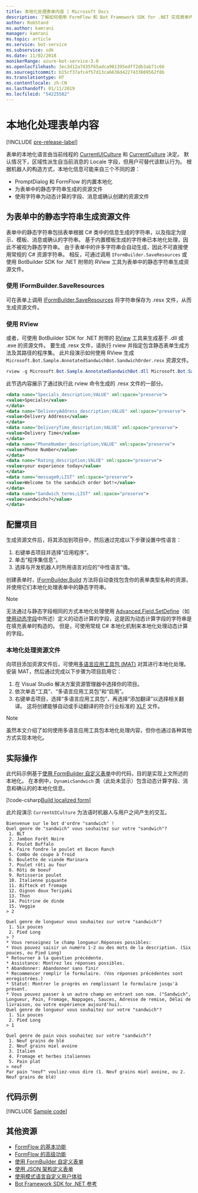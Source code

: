 ```yaml
---
title: 本地化处理表单内容 | Microsoft Docs
description: 了解如何使用 FormFlow 和 Bot Framework SDK for .NET 实现表单内容的本地化。
author: RobStand
ms.author: kamrani
manager: kamrani
ms.topic: article
ms.service: bot-service
ms.subservice: sdk
ms.date: 11/02/2018
monikerRange: azure-bot-service-3.0
ms.openlocfilehash: 3ec3d12a7d35f65adca901395edff2db3ab71c66
ms.sourcegitcommit: b15cf37afc4f57d13ca6636d4227433809562f8b
ms.translationtype: HT
ms.contentlocale: zh-CN
ms.lasthandoff: 01/11/2019
ms.locfileid: "54225582"
---
```

# <a name="localize-form-content"></a>本地化处理表单内容

[!INCLUDE [pre-release-label](../includes/pre-release-label-v3.md)]

表单的本地化语言由当前线程的 [CurrentUICulture](https://msdn.microsoft.com/library/system.threading.thread.currentuiculture(v=vs.110).aspx) 和 [CurrentCulture](https://msdn.microsoft.com/library/system.threading.thread.currentculture(v=vs.110).aspx) 决定。
默认情况下，区域性派生自当前消息的 Locale 字段，但用户可替代该默认行为。
根据机器人的构造方式，本地化信息可能来自三个不同的源：

- PromptDialog 和 FormFlow 的内置本地化
- 为表单中的静态字符串生成的资源文件
- 使用字符串为动态计算的字段、消息或确认创建的资源文件

## <a name="generate-a-resource-file-for-the-static-strings-in-your-form"></a>为表单中的静态字符串生成资源文件

表单中的静态字符串包括表单根据 C# 类中的信息生成的字符串，以及指定为提示、模板、消息或确认的字符串。
基于内置模板生成的字符串已本地化处理，因此不被视为静态字符串。
由于表单中的许多字符串会自动生成，因此不可直接使用常规的 C# 资源字符串。
相反，可通过调用 `IFormBuilder.SaveResources` 或使用 BotBuilder SDK for .NET 附带的 RView 工具为表单中的静态字符串生成资源文件。

### <a name="use-iformbuildersaveresources"></a>使用 IFormBuilder.SaveResources

可在表单上调用 [IFormBuilder.SaveResources][saveResources] 将字符串保存为 .resx 文件，从而生成资源文件。

### <a name="use-rview"></a>使用 RView

或者，可使用 BotBuilder SDK for .NET 附带的 <a href="https://aka.ms/v3-cs-RView-library" target="_blank">RView</a> 工具来生成基于 .dll 或 .exe 的资源文件。
要生成 .resx 文件，请执行 rview 并指定包含静态表单生成方法及其路径的程序集。
此片段演示如何使用 RView 生成 `Microsoft.Bot.Sample.AnnotatedSandwichBot.SandwichOrder.resx` 资源文件。

```csharp
rview -g Microsoft.Bot.Sample.AnnotatedSandwichBot.dll Microsoft.Bot.Sample.AnnotatedSandwichBot.SandwichOrder.BuildForm
```

此节选内容展示了通过执行此 rview 命令生成的 .resx 文件的一部分。

```xml
<data name="Specials_description;VALUE" xml:space="preserve">
<value>Specials</value>
</data>
<data name="DeliveryAddress_description;VALUE" xml:space="preserve">
<value>Delivery Address</value>
</data>
<data name="DeliveryTime_description;VALUE" xml:space="preserve">
<value>Delivery Time</value>
</data>
<data name="PhoneNumber_description;VALUE" xml:space="preserve">
<value>Phone Number</value>
</data>
<data name="Rating_description;VALUE" xml:space="preserve">
<value>your experience today</value>
</data>
<data name="message0;LIST" xml:space="preserve">
<value>Welcome to the sandwich order bot!</value>
</data>
<data name="Sandwich_terms;LIST" xml:space="preserve">
<value>sandwichs?</value>
</data>
```

## <a name="configure-your-project"></a>配置项目

生成资源文件后，将其添加到项目中，然后通过完成以下步骤设置中性语言： 

1. 右键单击项目并选择“应用程序”。
2. 单击“程序集信息”。
3. 选择与开发机器人时所用语言对应的“中性语言”值。

创建表单时，[IFormBuilder.Build][build] 方法将自动查找包含你的表单类型名称的资源，并使用它们本地化处理表单中的静态字符串。 

> [!NOTE]
> 无法通过与静态字段相同的方式本地化处理使用 [Advanced.Field.SetDefine][setDefine]（如[使用动态字段](bot-builder-dotnet-formflow-formbuilder.md#dynamically-define-field-values-confirmations-and-messages)中所述）定义的动态计算的字段，这是因为动态计算字段的字符串是在填充表单时构造的。 但是，可使用常规 C# 本地化机制来本地化处理动态计算的字段。

### <a name="localize-resource-files"></a>本地化处理资源文件 

向项目添加资源文件后，可使用<a href="https://developer.microsoft.com/windows/develop/multilingual-app-toolkit" target="_blank">多语言应用工具包 (MAT)</a> 对其进行本地化处理。 安装 MAT，然后通过完成以下步骤为项目启用它：

1. 在 Visual Studio 解决方案资源管理器中选择你的项目。
2. 依次单击“工具”、“多语言应用工具包”和“启用”。
3. 右键单击项目，选择“多语言应用工具包”，再选择“添加翻译”以选择相关翻译。 这将创建能够自动或手动翻译的符合行业标准的 <a href="https://en.wikipedia.org/wiki/XLIFF" target="_blank">XLF</a> 文件。

> [!NOTE]
> 虽然本文介绍了如何使用多语言应用工具包本地化处理内容，但你也通过各种其他方式实现本地化。

## <a name="see-it-in-action"></a>实际操作

此代码示例基于[使用 FormBuilder 自定义表单](bot-builder-dotnet-formflow-formbuilder.md)中的代码，目的是实现上文所述的本地化。 在本例中，`DynamicSandwich` 类（此处未显示）包含动态计算字段、消息和确认的的本地化信息。

[!code-csharp[Build localized form](../includes/code/dotnet-formflow-localize.cs#buildLocalizedForm)]

此片段演示 `CurrentUICulture` 为法语时机器人与用户之间产生的交互。

```console
Bienvenue sur le bot d'ordre "sandwich" !
Quel genre de "sandwich" vous souhaitez sur votre "sandwich"?
 1. BLT
 2. Jambon Forêt Noire
 3. Poulet Buffalo
 4. Faire fondre le poulet et Bacon Ranch
 5. Combo de coupe à froid
 6. Boulette de viande Marinara
 7. Poulet rôti au four
 8. Rôti de boeuf
 9. Rotisserie poulet
 10. Italienne piquante
 11. Bifteck et fromage
 12. Oignon doux Teriyaki
 13. Thon
 14. Poitrine de dinde
 15. Veggie
> 2

Quel genre de longueur vous souhaitez sur votre "sandwich"?
 1. Six pouces
 2. Pied Long
> ?
* Vous renseignez le champ longueur.Réponses possibles:
* Vous pouvez saisir un numéro 1-2 ou des mots de la description. (Six pouces, ou Pied Long)
* Retourner à la question précédente.
* Assistance: Montrez les réponses possibles.
* Abandonner: Abandonner sans finir
* Recommencer remplir le formulaire. (Vos réponses précédentes sont enregistrées.)
* Statut: Montrer le progrès en remplissant le formulaire jusqu'à présent.
* Vous pouvez passer à un autre champ en entrant son nom. ("Sandwich", Longueur, Pain, Fromage, Nappages, Sauces, Adresse de remise, Délai de livraison, ou votre expérience aujourd'hui).
Quel genre de longueur vous souhaitez sur votre "sandwich"?
 1. Six pouces
 2. Pied Long
> 1

Quel genre de pain vous souhaitez sur votre "sandwich"?
 1. Neuf grains de blé
 2. Neuf grains miel avoine
 3. Italien
 4. Fromage et herbes italiennes
 5. Pain plat
> neuf
Par pain "neuf" vouliez-vous dire (1. Neuf grains miel avoine, ou 2. Neuf grains de blé)
```

## <a name="sample-code"></a>代码示例

[!INCLUDE [Sample code](../includes/snippet-dotnet-formflow-samples.md)]

## <a name="additional-resources"></a>其他资源

- [FormFlow 的基本功能](bot-builder-dotnet-formflow.md)
- [FormFlow 的高级功能](bot-builder-dotnet-formflow-advanced.md)
- [使用 FormBuilder 自定义表单](bot-builder-dotnet-formflow-formbuilder.md)
- [使用 JSON 架构定义表单](bot-builder-dotnet-formflow-json-schema.md)
- [使用模式语言自定义用户体验](bot-builder-dotnet-formflow-pattern-language.md)
- <a href="/dotnet/api/?view=botbuilder-3.11.0" target="_blank">Bot Framework SDK for .NET 参考</a>

[build]: /dotnet/api/microsoft.bot.builder.formflow.formbuilder-1.build 

[setDefine]: /dotnet/api/microsoft.bot.builder.formflow.advanced.field-1.setdefine

[saveResources]: /dotnet/api/microsoft.bot.builder.formflow.iform-1.saveresources
